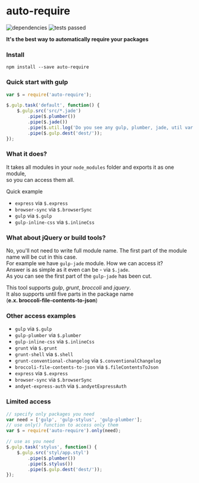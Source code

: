 # auto-require
![dependencies](https://img.shields.io/badge/dependencies-up--to--date-green.svg "dependencies")
![tests passed](https://img.shields.io/badge/tests-17%2F17-green.svg "tests passed")

**It's the best way to automatically require your packages**

### Install

```
npm install --save auto-require
```

### Quick start with gulp
```javascript
var $ = require('auto-require');

$.gulp.task('default', function() { 
	$.gulp.src('src/*.jade')
		.pipe($.plumber())
		.pipe($.jade())
		.pipe($.util.log('Do you see any gulp, plumber, jade, util var definitions here?'))
		.pipe($.gulp.dest('dest/'));
});
```

### What it does?

It takes all modules in your `node_modules` folder and exports it as one module,  
so you can access them all.  

Quick example
- `express` via `$.express`
- `browser-sync` via `$.browserSync`
- `gulp` via `$.gulp`
- `gulp-inline-css` via `$.inlineCss`

### What about jQuery or build tools?

No, you'll not need to write full module name.
The first part of the module name will be cut in this case.    
For example we have `gulp-jade` module. How we can access it?  
Answer is as simple as it even can be - via `$.jade`.  
As you can see the first part of the `gulp-jade` has been cut.  

This tool supports *gulp*, *grunt*, *broccoli* and *jquery*.  
It also supports until five parts in the package name  
(**e.x. broccoli-file-contents-to-json**)

### Other access examples

- `gulp` via `$.gulp`
- `gulp-plumber` via `$.plumber` 
- `gulp-inline-css` via `$.inlineCss`
- `grunt` via `$.grunt`
- `grunt-shell` via `$.shell`
- `grunt-conventional-changelog` via `$.conventionalChangelog`
- `broccoli-file-contents-to-json` via `$.fileContentsToJson`
- `express` via `$.express`
- `browser-sync` via `$.browserSync`
- `andyet-express-auth` via `$.andyetExpressAuth`

### Limited access

```javascript
// specify only packages you need
var need = ['gulp', 'gulp-stylus', 'gulp-plumber'];
// use only() function to access only them
var $ = require('auto-require').only(need);

// use as you need
$.gulp.task('stylus', function() {
	$.gulp.src('styl/app.styl')
		.pipe($.plumber())
		.pipe($.stylus())
		.pipe($.gulp.dest('dest/'));
});
```